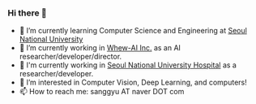 ### Hi there 👋

- 🌱 I’m currently learning Computer Science and Engineering at [Seoul National University](https://snu.ac.kr/)
- 🔭 I’m currently working in [Whew-AI Inc.](https://github.com/Whew-AI-Inc) as an AI researcher/developer/director.
- 🔭 I'm currently working in [Seoul National University Hospital](http://snuh.org/) as a researcher/developer.
- 👯 I’m interested in Computer Vision, Deep Learning, and computers!
- 📫 How to reach me: sanggyu AT naver DOT com

<!--
**gyusang/gyusang** is a ✨ _special_ ✨ repository because its `README.md` (this file) appears on your GitHub profile.

Here are some ideas to get you started:

- 🔭 I’m currently working on ...
- 🌱 I’m currently learning ...
- 👯 I’m looking to collaborate on ...
- 🤔 I’m looking for help with ...
- 💬 Ask me about ...
- 📫 How to reach me: ...
- 😄 Pronouns: ...
- ⚡ Fun fact: ...
-->
